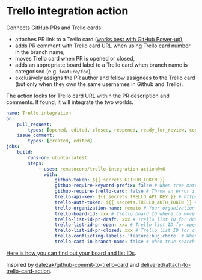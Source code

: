 # Trello integration action

Connects GitHub PRs and Trello cards:

-   attaches PR link to a Trello card ([works best with GitHub Power-up](https://trello.com/power-ups/55a5d916446f517774210004/github)),
-   adds PR comment with Trello card URL when using Trello card number in the branch name,
-   moves Trello card when PR is opened or closed,
-   adds an appropriate board label to a Trello card when branch name is categorised (e.g. `feature/foo`),
-   exclusively assigns the PR author and fellow assignees to the Trello card (but only when they own the same usernames in Github and Trello).

The action looks for Trello card URL within the PR description and comments. If found, it will integrate the two worlds.

```yaml
name: Trello integration
on:
    pull_request:
        types: [opened, edited, closed, reopened, ready_for_review, converted_to_draft]
    issue_comment:
        types: [created, edited]
jobs:
    build:
        runs-on: ubuntu-latest
        steps:
            - uses: rematocorp/trello-integration-action@v6
              with:
                  github-token: ${{ secrets.GITHUB_TOKEN }}
                  github-require-keyword-prefix: false # When true match only URLs prefixed with “Closes” etc just like https://docs.github.com/en/issues/tracking-your-work-with-issues/linking-a-pull-request-to-an-issue#linking-a-pull-request-to-an-issue-using-a-keyword
                  github-require-trello-card: false # Throw an error if no Trello cards can be found in the PR description
                  trello-api-key: ${{ secrets.TRELLO_API_KEY }} # https://trello.com/app-key
                  trello-auth-token: ${{ secrets.TRELLO_AUTH_TOKEN }} # https://trello.com/app-key then click generate a token
                  trello-organization-name: remato # Your organization name to avoid assigning cards to outside members, edit your workspace details and look for the short name
                  trello-board-id: xxx # Trello board ID where to move the cards
                  trello-list-id-pr-draft: xxx # Trello list ID for draft pull request (useful when you want to move the card back to In progress when ready PR is converted to draft)
                  trello-list-id-pr-open: xxx # Trello list ID for open pull request
                  trello-list-id-pr-closed: xxx # Trello list ID for closed pull request
                  trello-conflicting-labels: 'feature;bug;chore' # When a card has one of these labels then branch category label is not assigned
                  trello-card-in-branch-name: false # When true search for card name (e.g. "1234-card-title") in the branch name if card URL is not found in PR description or comments. If card id is found from branch then adds a comment with the card URL.
```

[Here is how you can find out your board and list IDs](https://stackoverflow.com/a/50908600/2311110).

Inspired by [dalezak/github-commit-to-trello-card](https://github.com/dalezak/github-commit-to-trello-card) and [delivered/attach-to-trello-card-action](https://github.com/delivered/attach-to-trello-card-action).
